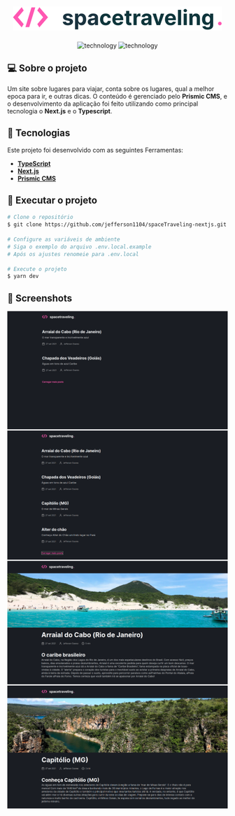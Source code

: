 <h1 align="center">
  <img src="./assets/spacetraveling.svg" color='#000'>
</h1>

<p align="center">
  <img alt="technology" src="https://img.shields.io/badge/TypeScript-007ACC?style=for-the-badge&logo=typescript&logoColor=white">

  <img alt="technology" src="https://img.shields.io/badge/Next-black?style=for-the-badge&logo=next.js&logoColor=white">
</p>

## 💻 Sobre o projeto

Um site sobre lugares para viajar, conta sobre os lugares, qual a melhor epoca para ir, e outras dicas. O conteúdo é gerenciado pelo **Prismic CMS**, e o desenvolvimento da aplicação foi feito utilizando como principal tecnologia o **Next.js** e o **Typescript**.

## :hammer: Tecnologias

Este projeto foi desenvolvido com as seguintes Ferramentas:

- **[TypeScript](https://www.typescriptlang.org/)**
- **[Next.js](https://nextjs.org/)**
- **[Prismic CMS](https://prismic.io/)**

## 🚀 Executar o projeto

```bash
# Clone o repositório
$ git clone https://github.com/jefferson1104/spaceTraveling-nextjs.git

# Configure as variáveis de ambiente
# Siga o exemplo do arquivo .env.local.example
# Após os ajustes renomeie para .env.local

# Execute o projeto
$ yarn dev
```

## 🎨 Screenshots

![screenshot](./assets/screenshots/screenshot-01.png)
![screenshot](./assets/screenshots/screenshot-02.png)
![screenshot](./assets/screenshots/screenshot-03.png)
![screenshot](./assets/screenshots/screenshot-04.png)
